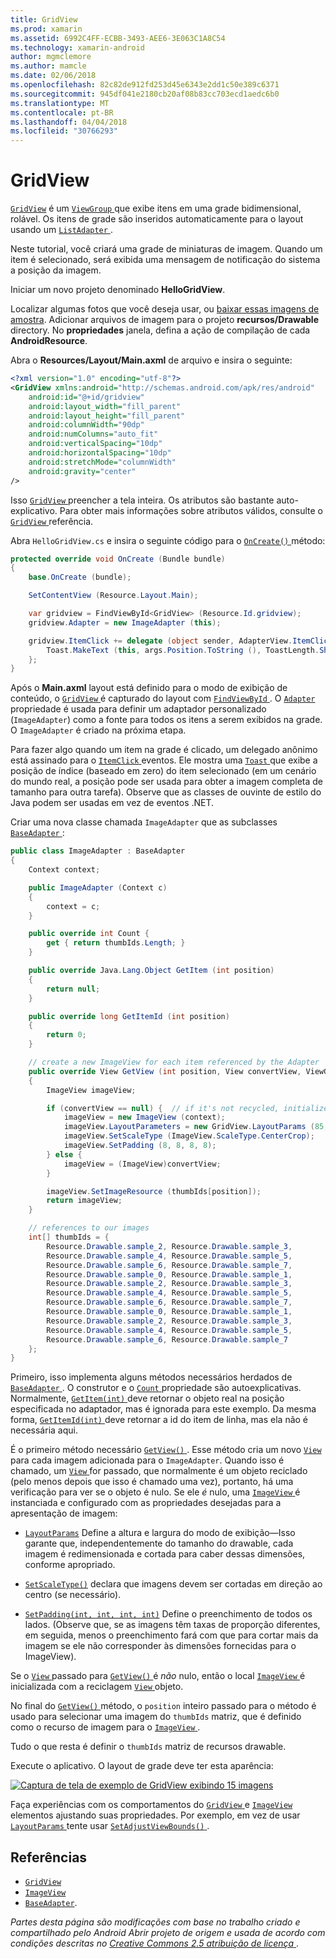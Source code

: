 ```yaml
---
title: GridView
ms.prod: xamarin
ms.assetid: 6992C4FF-ECBB-3493-AEE6-3E063C1A8C54
ms.technology: xamarin-android
author: mgmclemore
ms.author: mamcle
ms.date: 02/06/2018
ms.openlocfilehash: 82c82de912fd253d45e6343e2dd1c50e389c6371
ms.sourcegitcommit: 945df041e2180cb20af08b83cc703ecd1aedc6b0
ms.translationtype: MT
ms.contentlocale: pt-BR
ms.lasthandoff: 04/04/2018
ms.locfileid: "30766293"
---
```

# <a name="gridview"></a>GridView

[`GridView`](https://developer.xamarin.com/api/type/Android.Widget.GridView/) é um [ `ViewGroup` ](https://developer.xamarin.com/api/type/Android.Views.ViewGroup/) que exibe itens em uma grade bidimensional, rolável. Os itens de grade são inseridos automaticamente para o layout usando um [ `ListAdapter` ](https://developer.xamarin.com/api/property/Android.App.ListActivity.ListAdapter/).

Neste tutorial, você criará uma grade de miniaturas de imagem. Quando um item é selecionado, será exibida uma mensagem de notificação do sistema a posição da imagem.

Iniciar um novo projeto denominado **HelloGridView**.

Localizar algumas fotos que você deseja usar, ou [baixar essas imagens de amostra](http://developer.android.com/shareables/sample_images.zip). Adicionar arquivos de imagem para o projeto **recursos/Drawable** directory. No **propriedades** janela, defina a ação de compilação de cada **AndroidResource**.

Abra o **Resources/Layout/Main.axml** de arquivo e insira o seguinte:

```xml
<?xml version="1.0" encoding="utf-8"?>
<GridView xmlns:android="http://schemas.android.com/apk/res/android"
    android:id="@+id/gridview"
    android:layout_width="fill_parent"
    android:layout_height="fill_parent"
    android:columnWidth="90dp"
    android:numColumns="auto_fit"
    android:verticalSpacing="10dp"
    android:horizontalSpacing="10dp"
    android:stretchMode="columnWidth"
    android:gravity="center"
/>
```

Isso [ `GridView` ](https://developer.xamarin.com/api/type/Android.Widget.GridView/) preencher a tela inteira. Os atributos são bastante auto-explicativo. Para obter mais informações sobre atributos válidos, consulte o [ `GridView` ](https://developer.xamarin.com/api/type/Android.Widget.GridView/) referência.

Abra `HelloGridView.cs` e insira o seguinte código para o [ `OnCreate()` ](https://developer.xamarin.com/api/member/Android.App.Activity.OnCreate/p/Android.OS.Bundle/) método:

```csharp
protected override void OnCreate (Bundle bundle)
{
    base.OnCreate (bundle);

    SetContentView (Resource.Layout.Main);

    var gridview = FindViewById<GridView> (Resource.Id.gridview);
    gridview.Adapter = new ImageAdapter (this);

    gridview.ItemClick += delegate (object sender, AdapterView.ItemClickEventArgs args) {
        Toast.MakeText (this, args.Position.ToString (), ToastLength.Short).Show ();
    };
}
```

Após o **Main.axml** layout está definido para o modo de exibição de conteúdo, o [ `GridView` ](https://developer.xamarin.com/api/type/Android.Widget.GridView/) é capturado do layout com [ `FindViewById` ](https://developer.xamarin.com/api/member/Android.App.Activity.FindViewById/). O [ `Adapter` ](https://developer.xamarin.com/api/property/Android.Widget.AdapterView.RawAdapter/) propriedade é usada para definir um adaptador personalizado (`ImageAdapter`) como a fonte para todos os itens a serem exibidos na grade. O `ImageAdapter` é criado na próxima etapa.

Para fazer algo quando um item na grade é clicado, um delegado anônimo está assinado para o [ `ItemClick` ](https://developer.xamarin.com/api/event/Android.Widget.AdapterView.ItemClick/) eventos.
Ele mostra uma [ `Toast` ](https://developer.xamarin.com/api/type/Android.Widget.Toast/) que exibe a posição de índice (baseado em zero) do item selecionado (em um cenário do mundo real, a posição pode ser usada para obter a imagem completa de tamanho para outra tarefa). Observe que as classes de ouvinte de estilo do Java podem ser usadas em vez de eventos .NET.

Criar uma nova classe chamada `ImageAdapter` que as subclasses [ `BaseAdapter` ](https://developer.xamarin.com/api/type/Android.Widget.BaseAdapter/):

```csharp
public class ImageAdapter : BaseAdapter
{
    Context context;

    public ImageAdapter (Context c)
    {
        context = c;
    }

    public override int Count {
        get { return thumbIds.Length; }
    }

    public override Java.Lang.Object GetItem (int position)
    {
        return null;
    }

    public override long GetItemId (int position)
    {
        return 0;
    }

    // create a new ImageView for each item referenced by the Adapter
    public override View GetView (int position, View convertView, ViewGroup parent)
    {
        ImageView imageView;

        if (convertView == null) {  // if it's not recycled, initialize some attributes
            imageView = new ImageView (context);
            imageView.LayoutParameters = new GridView.LayoutParams (85, 85);
            imageView.SetScaleType (ImageView.ScaleType.CenterCrop);
            imageView.SetPadding (8, 8, 8, 8);
        } else {
            imageView = (ImageView)convertView;
        }

        imageView.SetImageResource (thumbIds[position]);
        return imageView;
    }

    // references to our images
    int[] thumbIds = {
        Resource.Drawable.sample_2, Resource.Drawable.sample_3,
        Resource.Drawable.sample_4, Resource.Drawable.sample_5,
        Resource.Drawable.sample_6, Resource.Drawable.sample_7,
        Resource.Drawable.sample_0, Resource.Drawable.sample_1,
        Resource.Drawable.sample_2, Resource.Drawable.sample_3,
        Resource.Drawable.sample_4, Resource.Drawable.sample_5,
        Resource.Drawable.sample_6, Resource.Drawable.sample_7,
        Resource.Drawable.sample_0, Resource.Drawable.sample_1,
        Resource.Drawable.sample_2, Resource.Drawable.sample_3,
        Resource.Drawable.sample_4, Resource.Drawable.sample_5,
        Resource.Drawable.sample_6, Resource.Drawable.sample_7
    };
}
```

Primeiro, isso implementa alguns métodos necessários herdados de [ `BaseAdapter` ](https://developer.xamarin.com/api/type/Android.Widget.BaseAdapter/). O construtor e o [ `Count` ](https://developer.xamarin.com/api/property/Android.Widget.BaseAdapter.Count/) propriedade são autoexplicativas. Normalmente, [ `GetItem(int)` ](https://developer.xamarin.com/api/member/Android.Widget.BaseAdapter.GetItem/) deve retornar o objeto real na posição especificada no adaptador, mas é ignorada para este exemplo. Da mesma forma, [ `GetItemId(int)` ](https://developer.xamarin.com/api/member/Android.Widget.BaseAdapter.GetItemId/) deve retornar a id do item de linha, mas ela não é necessária aqui.

É o primeiro método necessário [ `GetView()` ](https://developer.xamarin.com/api/member/Android.Widget.BaseAdapter.GetView/).
Esse método cria um novo [ `View` ](https://developer.xamarin.com/api/type/Android.Views.View/) para cada imagem adicionada para o `ImageAdapter`. Quando isso é chamado, um [ `View` ](https://developer.xamarin.com/api/type/Android.Views.View/) for passado, que normalmente é um objeto reciclado (pelo menos depois que isso é chamado uma vez), portanto, há uma verificação para ver se o objeto é nulo. Se ele *é* nulo, uma [ `ImageView` ](https://developer.xamarin.com/api/type/Android.Widget.ImageView/) é instanciada e configurado com as propriedades desejadas para a apresentação de imagem:

- [`LayoutParams`](https://developer.xamarin.com/api/property/Android.Views.View.LayoutParameters/) Define a altura e largura do modo de exibição&mdash;Isso garante que, independentemente do tamanho do drawable, cada imagem é redimensionada e cortada para caber dessas dimensões, conforme apropriado.

- [`SetScaleType()`](https://developer.xamarin.com/api/member/Android.Widget.ImageView.SetScaleType/) declara que imagens devem ser cortadas em direção ao centro (se necessário).

- [`SetPadding(int, int, int, int)`](https://developer.xamarin.com/api/member/Android.Views.View.SetPadding/) Define o preenchimento de todos os lados. (Observe que, se as imagens têm taxas de proporção diferentes, em seguida, menos o preenchimento fará com que para cortar mais da imagem se ele não corresponder às dimensões fornecidas para o ImageView).

Se o [ `View` ](https://developer.xamarin.com/api/type/Android.Views.View/) passado para [ `GetView()` ](https://developer.xamarin.com/api/member/Android.Widget.BaseAdapter.GetView/) é *não* nulo, então o local [ `ImageView` ](https://developer.xamarin.com/api/type/Android.Widget.ImageView/) é inicializada com a reciclagem [ `View` ](https://developer.xamarin.com/api/type/Android.Views.View/) objeto.

No final do [ `GetView()` ](https://developer.xamarin.com/api/member/Android.Widget.BaseAdapter.GetView/) método, o `position` inteiro passado para o método é usado para selecionar uma imagem do `thumbIds` matriz, que é definido como o recurso de imagem para o [ `ImageView` ](https://developer.xamarin.com/api/type/Android.Widget.ImageView/).

Tudo o que resta é definir o `thumbIds` matriz de recursos drawable.

Execute o aplicativo. O layout de grade deve ter esta aparência:

[![Captura de tela de exemplo de GridView exibindo 15 imagens](grid-view-images/helloviews4.png)](grid-view-images/helloviews4.png#lightbox)

Faça experiências com os comportamentos do [ `GridView` ](https://developer.xamarin.com/api/type/Android.Widget.GridView/) e [ `ImageView` ](https://developer.xamarin.com/api/type/Android.Widget.ImageView/) elementos ajustando suas propriedades. Por exemplo, em vez de usar [ `LayoutParams` ](https://developer.xamarin.com/api/property/Android.Views.View.LayoutParameters/) tente usar [ `SetAdjustViewBounds()` ](https://developer.xamarin.com/api/member/Android.Widget.ImageView.SetAdjustViewBounds/).


## <a name="references"></a>Referências

-   [`GridView`](https://developer.xamarin.com/api/type/Android.Widget.GridView/) 
-   [`ImageView`](https://developer.xamarin.com/api/type/Android.Widget.ImageView/)
-   [`BaseAdapter`](https://developer.xamarin.com/api/type/Android.Widget.BaseAdapter/).

*Partes desta página são modificações com base no trabalho criado e compartilhado pelo Android Abrir projeto de origem e usada de acordo com condições descritas no*
[*Creative Commons 2.5 atribuição de licença* ](http://creativecommons.org/licenses/by/2.5/).
